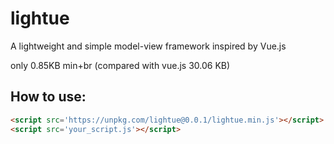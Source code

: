# lightue

A lightweight and simple model-view framework inspired by Vue.js

only 0.85KB min+br (compared with vue.js 30.06 KB)

## How to use:

```html
<script src='https://unpkg.com/lightue@0.0.1/lightue.min.js'></script>
<script src='your_script.js'></script>
```